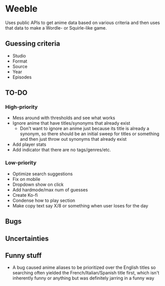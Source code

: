 # Weeble

Uses public APIs to get anime data based on various criteria and then uses that
data to make a Wordle- or Squirle-like game.

## Guessing criteria

- Studio
- Format
- Source
- Year
- Episodes

## TO-DO

### High-priority

- Mess around with thresholds and see what works
- Ignore anime that have titles/synonyms that already exist
  - Don't want to ignore an anime just because its title is already a synonym,
    so there should be an initial sweep for titles or something and then just
    throw out synonyms that already exist
- Add player stats
- Add indicator that there are no tags/genres/etc.

### Low-priority

- Optimize search suggestions
- Fix on mobile
- Dropdown show on click
- Add hardmode/max num of guesses
- Create Ko-fi
- Condense how to play section
- Make copy text say X/8 or something when user loses for the day

## Bugs

## Uncertainties

## Funny stuff

- A bug caused anime aliases to be prioritized over the English titles so
  searching often yielded the French/Italian/Spanish title first, which isn't
  inherently funny or anything but was definitely jarring in a funny way
